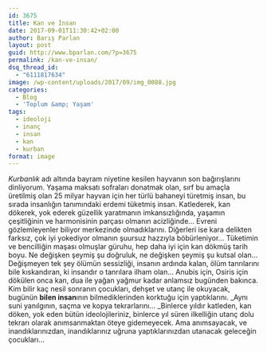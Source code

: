 ```yaml
---
id: 3675
title: Kan ve İnsan
date: 2017-09-01T11:30:42+02:00
author: Barış Parlan
layout: post
guid: http://www.bparlan.com/?p=3675
permalink: /kan-ve-insan/
dsq_thread_id:
  - "6111817634"
image: /wp-content/uploads/2017/09/img_0088.jpg
categories:
  - Blog
  - 'Toplum &amp; Yaşam'
tags:
  - ideoloji
  - inanç
  - insan
  - kan
  - kurban
format: image
---
```

<div class="ttr_start">
</div>

_Kurbanlık_ adı altında bayram niyetine kesilen hayvanın son bağırışlarını dinliyorum. Yaşama maksatı sofraları donatmak olan, sırf bu amaçla üretilmiş olan 25 milyar hayvan için her türlü bahaneyi türetmiş insan, bu sırada insanlığın tanımındaki erdemi tüketmiş insan. Katlederek, kan dökerek, yok ederek güzellik yaratmanın imkansızlığında, yaşamın çeşitliğinin ve harmonisinin parçası olmanın acizliğinde&#8230; Evreni gözlemleyenler biliyor merkezinde olmadıklarını. Diğerleri ise kara delikten farksız, çok iyi yokediyor olmanın şuursuz hazzıyla böbürleniyor&#8230; Tüketimin ve bencilliğin maşası olmuşlar güruhu, hep daha iyi için kan dökmüş tarih boyu. Ne değişken şeymiş şu doğruluk, ne değişken şeymiş şu kutsal olan&#8230; Değişmeyen tek şey ölümün sessizliği, insanın ardında kalan, ölüm tanrılarını bile kıskandıran, ki insandır o tanrılara ilham olan&#8230; Anubis için, Osiris için dökülen onca kan, dua ile yağan yağmur kadar anlamsız bugünden bakınca. Kim bilir kaç nesil sonranın çocukları, dehşet ve utanç ile okuyacak, bugünün **bilen insan**ının bilmediklerinden korktuğu için yaptıklarını. _Aynı suni yanılgının, saçma ve kopya tekrarlarını&#8230;&nbsp;_Binlerce yıldır katleden, kan döken, yok eden bütün ideolojileriniz, binlerce yıl süren ilkelliğin utanç dolu tekrarı olarak anımsanmaktan öteye gidemeyecek. Ama anımsayacak, ve inandıklarınızdan, inandıklarınız uğruna yaptıklarınızdan utanacak geleceğin çocukları&#8230;

<div class="ttr_end">
</div>